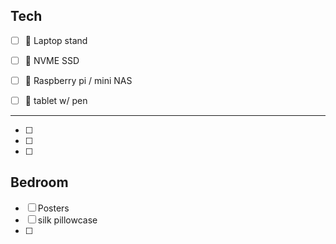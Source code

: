Tech
----
- [ ] 🔽 Laptop stand
- [ ] 🔽 NVME SSD
- [ ] 🔽 Raspberry pi / mini NAS
- [ ] 🔽 tablet w/ pen


----
- [ ] 
- [ ] 
- [ ] 

Bedroom
---
- [ ] Posters
- [ ] silk pillowcase
- [ ] 